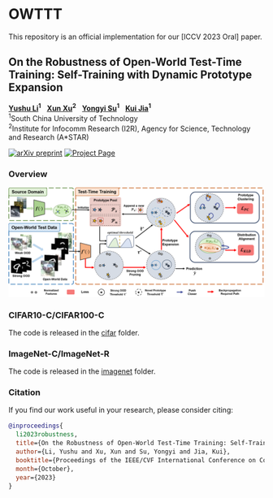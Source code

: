 # OWTTT

This repository is an official implementation for our [ICCV 2023 Oral] paper.

## On the Robustness of Open-World Test-Time Training: Self-Training with Dynamic Prototype Expansion

**[Yushu Li](https://yushu-li.github.io/)<sup>1</sup>** &nbsp; **[Xun Xu](https://alex-xun-xu.github.io/)<sup>2</sup>** &nbsp; **[Yongyi Su](https://yysu.site/)<sup>1</sup>** &nbsp;  **[Kui Jia](http://kuijia.site/)<sup>1</sup>**
<br>
<sup>1</sup>South China University of Technology &nbsp; 
<br><sup>2</sup>Institute for Infocomm Research (I2R), Agency for Science, Technology and Research (A*STAR)
<br>

[![arXiv preprint](http://img.shields.io/badge/arXiv-2308.09942-b31b1b)](https://arxiv.org/abs/2308.09942)
[![Project Page](http://img.shields.io/badge/Project%20Page-OWTTT-brightgreen)](https://yushu-li.github.io/2023_LiEtAl_OWTTT/)


### Overview

![](./imgs/overview.png)


### CIFAR10-C/CIFAR100-C

The code is released in the [cifar](cifar) folder.

### ImageNet-C/ImageNet-R

The code is released in the [imagenet](imagenet) folder.

### Citation

If you find our work useful in your research, please consider citing:

```bibtex
@inproceedings{
  li2023robustness,
  title={On the Robustness of Open-World Test-Time Training: Self-Training with Dynamic Prototype Expansion},
  author={Li, Yushu and Xu, Xun and Su, Yongyi and Jia, Kui},
  booktitle={Proceedings of the IEEE/CVF International Conference on Computer Vision (ICCV)},
  month={October},
  year={2023}
}
```